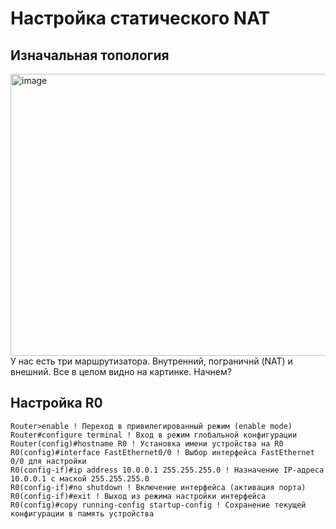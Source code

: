 # Настройка статического NAT
## Изначальная топология
<img width="848" height="451" alt="image" src="https://github.com/user-attachments/assets/546b2005-a403-4b9e-b5f8-85de71c5e340" />
У нас есть три маршрутизатора. Внутренний, пограничнй (NAT) и внешний.
Все в целом видно на картинке. Начнем? 

## Настройка R0
```
Router>enable ! Переход в привилегированный режим (enable mode)
Router#configure terminal ! Вход в режим глобальной конфигурации
Router(config)#hostname R0 ! Установка имени устройства на R0
R0(config)#interface FastEthernet0/0 ! Выбор интерфейса FastEthernet 0/0 для настройки
R0(config-if)#ip address 10.0.0.1 255.255.255.0 ! Назначение IP-адреса 10.0.0.1 с маской 255.255.255.0
R0(config-if)#no shutdown ! Включение интерфейса (активация порта)
R0(config-if)#exit ! Выход из режима настройки интерфейса
R0(config)#copy running-config startup-config ! Сохранение текущей конфигурации в память устройства

```
